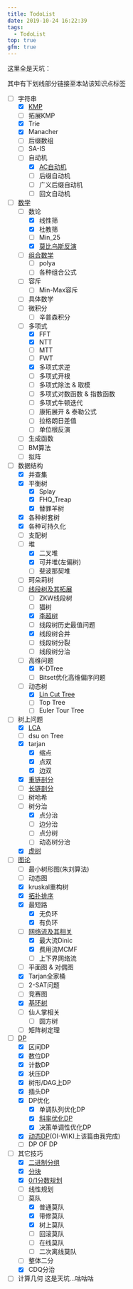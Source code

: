 ```yaml
---
title: TodoList
date: 2019-10-24 16:22:39
tags:
  - TodoList
top: true
gfm: true
---
```


这里全是天坑：

其中有下划线部分链接至本站该知识点标签

<!-- more -->
- [ ] 字符串
  - [x] [KMP](http://ljf-cnyali.cn/tags/KMP/)
  - [ ] 拓展KMP
  - [x] Trie
  - [x] Manacher
  - [ ] 后缀数组
  - [ ] SA-IS
  - [ ] 自动机
    - [x] [AC自动机](http://ljf-cnyali.cn/tags/AC%E8%87%AA%E5%8A%A8%E6%9C%BA/)
    - [ ] 后缀自动机
    - [ ] 广义后缀自动机
    - [ ] 回文自动机
- [ ] [数学](http://ljf-cnyali.cn/tags/%E6%95%B0%E8%AE%BA/)
  - [ ] 数论
    - [x] 线性筛
    - [x] 杜教筛
    - [ ] Min_25
    - [x] [莫比乌斯反演](http://ljf-cnyali.cn/tags/%E8%8E%AB%E6%AF%94%E4%B9%8C%E6%96%AF%E5%8F%8D%E6%BC%94/)
  - [ ] [组合数学](http://ljf-cnyali.cn/tags/%E7%BB%84%E5%90%88%E6%95%B0%E5%AD%A6/)
    - [ ] polya
    - [ ] 各种组合公式
  - [ ] 容斥
    - [ ] Min-Max容斥
  - [ ] 具体数学
  - [ ] 微积分
    - [ ] 辛普森积分
  - [ ] 多项式
    - [x] FFT
    - [x] NTT
    - [ ] MTT
    - [ ] FWT
    - [x] 多项式求逆
    - [ ] 多项式开根
    - [ ] 多项式除法 & 取模
    - [ ] 多项式对数函数 & 指数函数
    - [ ] 多项式牛顿迭代
    - [ ] 康拓展开 & 泰勒公式
    - [ ] 拉格朗日差值
    - [ ] 单位根反演
  - [ ] 生成函数
  - [ ] BM算法
  - [ ] 拟阵
- [ ] 数据结构
  - [x] 并查集
  - [x] 平衡树
    - [x] Splay
    - [x] FHQ_Treap
    - [x] 替罪羊树
  - [x] 各种树套树
  - [x] 各种可持久化
  - [ ] 支配树
  - [ ] 堆
    - [x] 二叉堆
    - [x] 可并堆(左偏树)
    - [ ] 斐波那契堆
  - [ ] 珂朵莉树
  - [ ] [线段树及其拓展](http://ljf-cnyali.cn/tags/%E7%BA%BF%E6%AE%B5%E6%A0%91/)
    - [ ] ZKW线段树
    - [ ] 猫树
    - [x] [李超树](http://ljf-cnyali.cn/tags/%E6%9D%8E%E8%B6%85%E6%A0%91/)
    - [ ] 线段树历史最值问题
    - [x] 线段树合并
    - [ ] 线段树分裂
    - [ ] 线段树分治
  - [ ] 高维问题
    - [x] K-DTree
    - [ ] Bitset优化高维偏序问题
  - [ ] 动态树
    - [x] [Lin Cut Tree](http://ljf-cnyali.cn/tags/LCT/)
    - [ ] Top Tree
    - [ ] Euler Tour Tree
- [ ] 树上问题
  - [x] [LCA](http://ljf-cnyali.cn/tags/LCA/)
  - [ ] dsu on Tree
  - [x] tarjan
    - [x] 缩点
    - [x] 点双
    - [x] 边双
  - [x] [重链剖分](http://ljf-cnyali.cn/tags/%E6%A0%91%E9%93%BE%E5%89%96%E5%88%86/)
  - [ ] [长链剖分](http://ljf-cnyali.cn/tags/%E9%95%BF%E9%93%BE%E5%89%96%E5%88%86/)
  - [ ] 树哈希
  - [ ] 树分治
    - [x] 点分治
    - [ ] 边分治
    - [ ] 点分树
    - [ ] 动态树分治
  - [x] [虚树](http://ljf-cnyali.cn/tags/%E8%99%9A%E6%A0%91/)
- [ ] [图论](http://ljf-cnyali.cn/tags/%E5%9B%BE%E8%AE%BA/)
  - [ ] 最小树形图(朱刘算法)
  - [ ] 动态图
  - [x] kruskal重构树
  - [x] [拓扑排序](http://ljf-cnyali.cn/tags/%E6%8B%93%E6%89%91%E6%8E%92%E5%BA%8F/)
  - [x] 最短路
    - [x] 无负环
    - [x] 有负环
  - [ ] [网络流及其相关](http://ljf-cnyali.cn/tags/%E7%BD%91%E7%BB%9C%E6%B5%81/)
    - [x] 最大流Dinic
    - [x] 费用流MCMF
    - [ ] 上下界网络流
  - [ ] 平面图 & 对偶图
  - [x] Tarjan全家桶
  - [ ] 2-SAT问题
  - [ ] 竞赛图
  - [x] [基环树](http://ljf-cnyali.cn/tags/%E5%9F%BA%E7%8E%AF%E6%A0%91/)
  - [ ] 仙人掌相关
    - [ ] 圆方树
  - [ ] 矩阵树定理
- [ ] [DP](http://ljf-cnyali.cn/tags/DP/)
  - [x] 区间DP
  - [x] 数位DP
  - [x] 计数DP
  - [x] 状压DP
  - [x] 树形/DAG上DP
  - [x] 插头DP
  - [x] DP优化
    - [x] 单调队列优化DP
    - [x] [斜率优化DP](http://ljf-cnyali.cn/tags/%E6%96%9C%E7%8E%87%E4%BC%98%E5%8C%96/)
    - [x] 决策单调性优化DP
  - [x] [动态DP](https://oi-wiki.org/dp/dynamic/)(OI-WIKI上该篇由我完成)
  - [ ] DP OF DP
- [ ] 其它技巧
  - [x] [二进制分组](http://ljf-cnyali.cn/tags/%E4%BA%8C%E8%BF%9B%E5%88%B6%E5%88%86%E7%BB%84/)
  - [x] [分块](http://ljf-cnyali.cn/tags/%E5%88%86%E5%9D%97/)
  - [x] [0/1分数规划](http://ljf-cnyali.cn/tags/%E5%88%86%E6%95%B0%E8%A7%84%E5%88%92/)
  - [ ] 线性规划
  - [ ] 莫队
    - [x] 普通莫队
    - [x] 带修莫队
    - [x] 树上莫队
    - [ ] 回滚莫队
    - [ ] 在线莫队
    - [ ] 二次离线莫队
  - [ ] 整体二分
  - [x] CDQ分治
- [ ] 计算几何
  这是天坑...咕咕咕
